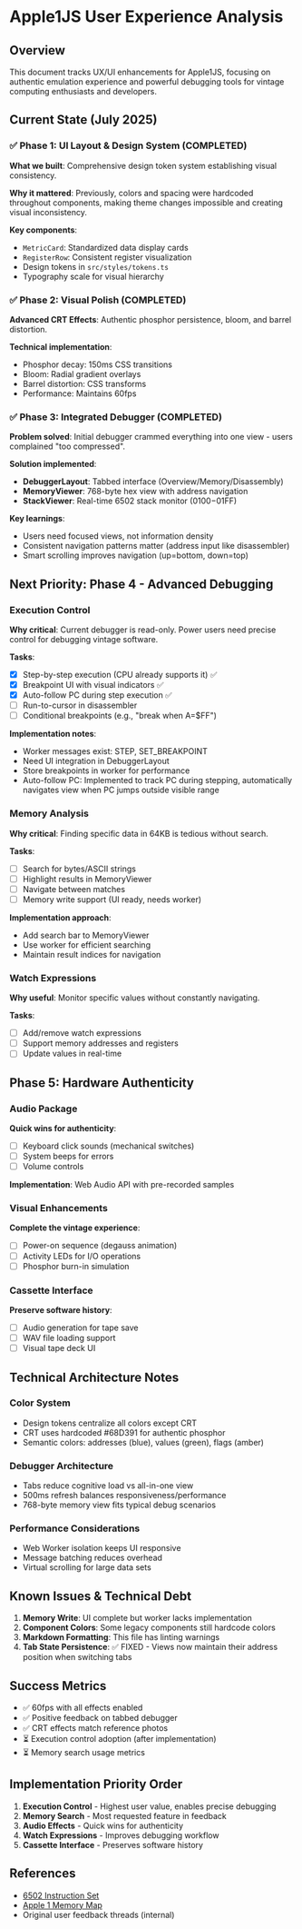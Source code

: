 # Apple1JS User Experience Analysis

## Overview

This document tracks UX/UI enhancements for Apple1JS, focusing on authentic emulation experience and powerful debugging tools for vintage computing enthusiasts and developers.

## Current State (July 2025)

### ✅ Phase 1: UI Layout & Design System (COMPLETED)

**What we built**: Comprehensive design token system establishing visual consistency.

**Why it mattered**: Previously, colors and spacing were hardcoded throughout components, making theme changes impossible and creating visual inconsistency.

**Key components**:

- `MetricCard`: Standardized data display cards
- `RegisterRow`: Consistent register visualization
- Design tokens in `src/styles/tokens.ts`
- Typography scale for visual hierarchy

### ✅ Phase 2: Visual Polish (COMPLETED)

**Advanced CRT Effects**: Authentic phosphor persistence, bloom, and barrel distortion.

**Technical implementation**:

- Phosphor decay: 150ms CSS transitions
- Bloom: Radial gradient overlays
- Barrel distortion: CSS transforms
- Performance: Maintains 60fps

### ✅ Phase 3: Integrated Debugger (COMPLETED)

**Problem solved**: Initial debugger crammed everything into one view - users complained "too compressed".

**Solution implemented**:

- **DebuggerLayout**: Tabbed interface (Overview/Memory/Disassembly)
- **MemoryViewer**: 768-byte hex view with address navigation
- **StackViewer**: Real-time 6502 stack monitor ($0100-$01FF)

**Key learnings**:

- Users need focused views, not information density
- Consistent navigation patterns matter (address input like disassembler)
- Smart scrolling improves navigation (up=bottom, down=top)

## Next Priority: Phase 4 - Advanced Debugging

### Execution Control

**Why critical**: Current debugger is read-only. Power users need precise control for debugging vintage software.

**Tasks**:

- [x] Step-by-step execution (CPU already supports it) ✅
- [x] Breakpoint UI with visual indicators ✅
- [x] Auto-follow PC during step execution ✅
- [ ] Run-to-cursor in disassembler
- [ ] Conditional breakpoints (e.g., "break when A=$FF")

**Implementation notes**:

- Worker messages exist: STEP, SET_BREAKPOINT
- Need UI integration in DebuggerLayout
- Store breakpoints in worker for performance
- Auto-follow PC: Implemented to track PC during stepping, automatically navigates view when PC jumps outside visible range

### Memory Analysis

**Why critical**: Finding specific data in 64KB is tedious without search.

**Tasks**:

- [ ] Search for bytes/ASCII strings
- [ ] Highlight results in MemoryViewer
- [ ] Navigate between matches
- [ ] Memory write support (UI ready, needs worker)

**Implementation approach**:

- Add search bar to MemoryViewer
- Use worker for efficient searching
- Maintain result indices for navigation

### Watch Expressions

**Why useful**: Monitor specific values without constantly navigating.

**Tasks**:

- [ ] Add/remove watch expressions
- [ ] Support memory addresses and registers
- [ ] Update values in real-time

## Phase 5: Hardware Authenticity

### Audio Package

**Quick wins for authenticity**:

- [ ] Keyboard click sounds (mechanical switches)
- [ ] System beeps for errors
- [ ] Volume controls

**Implementation**: Web Audio API with pre-recorded samples

### Visual Enhancements

**Complete the vintage experience**:

- [ ] Power-on sequence (degauss animation)
- [ ] Activity LEDs for I/O operations
- [ ] Phosphor burn-in simulation

### Cassette Interface

**Preserve software history**:

- [ ] Audio generation for tape save
- [ ] WAV file loading support
- [ ] Visual tape deck UI

## Technical Architecture Notes

### Color System

- Design tokens centralize all colors except CRT
- CRT uses hardcoded #68D391 for authentic phosphor
- Semantic colors: addresses (blue), values (green), flags (amber)

### Debugger Architecture

- Tabs reduce cognitive load vs all-in-one view
- 500ms refresh balances responsiveness/performance
- 768-byte memory view fits typical debug scenarios

### Performance Considerations

- Web Worker isolation keeps UI responsive
- Message batching reduces overhead
- Virtual scrolling for large data sets

## Known Issues & Technical Debt

1. **Memory Write**: UI complete but worker lacks implementation
2. **Component Colors**: Some legacy components still hardcode colors
3. **Markdown Formatting**: This file has linting warnings
4. **Tab State Persistence**: ✅ FIXED - Views now maintain their address position when switching tabs

## Success Metrics

- ✅ 60fps with all effects enabled
- ✅ Positive feedback on tabbed debugger
- ✅ CRT effects match reference photos
- ⏳ Execution control adoption (after implementation)
- ⏳ Memory search usage metrics

## Implementation Priority Order

1. **Execution Control** - Highest user value, enables precise debugging
2. **Memory Search** - Most requested feature in feedback
3. **Audio Effects** - Quick wins for authenticity
4. **Watch Expressions** - Improves debugging workflow
5. **Cassette Interface** - Preserves software history

## References

- [6502 Instruction Set](http://www.6502.org/tutorials/6502opcodes.html)
- [Apple 1 Memory Map](http://www.applefritter.com/node/2824)
- Original user feedback threads (internal)
